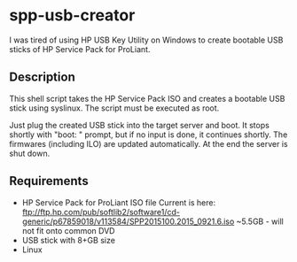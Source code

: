 # spp-usb-creator

I was tired of using HP USB Key Utility on Windows to create bootable USB sticks of HP Service Pack for ProLiant.

## Description
This shell script takes the HP Service Pack ISO and creates a bootable USB stick using syslinux.
The script must be executed as root.

Just plug the created USB stick into the target server and boot. 
It stops shortly with "boot: " prompt, but if no input is done, it continues shortly.
The firmwares (including ILO) are updated automatically. At the end the server is shut down.

## Requirements
- HP Service Pack for ProLiant ISO file
  Current is here: ftp://ftp.hp.com/pub/softlib2/software1/cd-generic/p67859018/v113584/SPP2015100.2015_0921.6.iso
  ~5.5GB - will not fit onto common DVD
- USB stick with 8+GB size
- Linux

